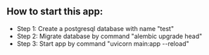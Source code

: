 <h2>How to start this app:</h2>

- Step 1: Create a postgresql database with name "test"
- Step 2: Migrate database by command "alembic upgrade head"
- Step 3: Start app by command "uvicorn main:app --reload"
